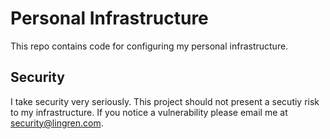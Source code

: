 # Personal Infrastructure

This repo contains code for configuring my personal infrastructure.

## Security

I take security very seriously. This project should not present a secutiy risk to my infrastructure. If you notice a vulnerability please email me at <security@lingren.com>.
